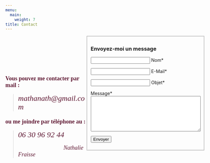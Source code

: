 ```yaml
---
menu:
  main:
    weight: 7
title: Contact
---
```

<div style="display: flex; flex-direction: row;">
    <div style="width: 50%; padding-top: 100px;">
        <h3>
            <span style="font-size: large; font-family: georgia, palatino; color: #601a34;">Vous pouvez me contacter par mail :<span>
        </h3>
        <blockquote>
            <address>
                <span style="font-family: georgia, palatino; color: #601a34; font-size: x-large;">mathanath@gmail.com</span>
            </address>
        </blockquote>
        <h3>
            <span style="font-size: large; font-family: georgia, palatino; color: #601a34;">ou me joindre par téléphone au :</span>
        </h3>
        <blockquote>
            <address>
                <span style="font-family: georgia, palatino; color: #601a34; font-size: x-large;">06 30 96 92 44</span>
            </address>
            <address>&nbsp; &nbsp;</address>
            <address>&nbsp; &nbsp; &nbsp; &nbsp; &nbsp; &nbsp; &nbsp; &nbsp; &nbsp; &nbsp; &nbsp; &nbsp; &nbsp; &nbsp; &nbsp; &nbsp; &nbsp; &nbsp;
                <span style="font-family: georgia, palatino; font-size: large; color: #601a34;"><em>Nathalie Fraisse</em></span>
            </address>
        </blockquote>
    </div>
    <div style="width: 50%;">
        <form action="https://formspree.io/f/xjvqrgag" method="post" class="contact_form">
            <fieldset>
                <h3>Envoyez-moi un message</h3>
                <p>
                    <input name="nom" class="text_input" type="text" id="nom" value="" required />
                    <label for="nom">Nom*</label>
                </p>
                <p>
                    <input name="email" class="text_input" type="email" id="email" value="" required />
                    <label for="email">E-Mail*</label>
                </p>
                <p>
                    <input name="objet" class="text_input" type="text" id="objet" value="" required />
                    <label for="objet">Objet*</label>
                </p>
                <p style="position: relative;">
                    <label for="message" class="textarea_label">Message*</label>
                    <textarea name="message" class="text_area" cols="40" rows="7" id="message" required></textarea>
                </p>
                <p>
                    <input type="submit" value="Envoyer" class="button">
                </p>
            </fieldset>
        </form>
    </div>
</div>